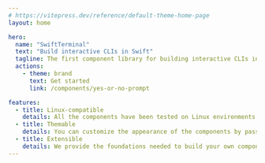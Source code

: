 ```yaml
---
# https://vitepress.dev/reference/default-theme-home-page
layout: home

hero:
  name: "SwiftTerminal"
  text: "Build interactive CLIs in Swift"
  tagline: The first component library for building interactive CLIs in Swift.
  actions:
    - theme: brand
      text: Get started
      link: /components/yes-or-no-prompt

features:
  - title: Linux-compatible
    details: All the components have been tested on Linux environments.
  - title: Themable
    details: You can customize the appearance of the components by passing a theme object.
  - title: Extensible
    details: We provide the foundations needed to build your own components.
---
```


